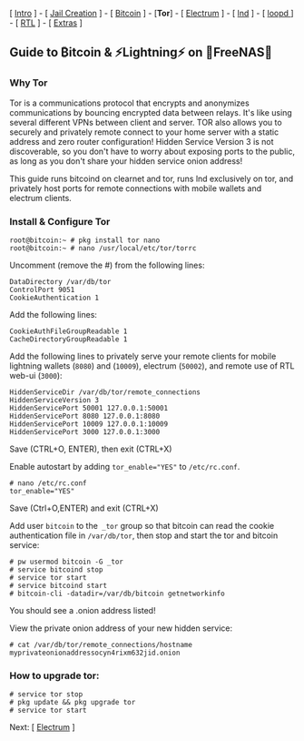 [ [Intro](README.md) ] - [ [Jail Creation](freenas_1_jail_creation.md) ] - [ [Bitcoin](freenas_2_bitcoin.md) ] - [**Tor**] - [ [Electrum](freenas_4_electrum.md) ] - [ [lnd](freenas_5_lnd.md) ] - [ [loopd ](freenas_5a_loopd.md)] - [ [RTL](freenas_6_rtl.md) ] - [ [Extras](extras.md) ]

## Guide to ₿itcoin & ⚡Lightning️⚡ on 🦈FreeNAS🦈

### Why Tor

Tor is a communications protocol that encrypts and anonymizes communications by bouncing encrypted data between relays. It's like using several different VPNs between client and server. TOR also allows you to securely and privately remote connect to your home server with a static address and zero router configuration! Hidden Service Version 3 is not discoverable, so you don't have to worry about exposing ports to the public, as long as you don't share your hidden service onion address!

This guide runs bitcoind on clearnet and tor, runs lnd exclusively on tor, and privately host ports for remote connections with mobile wallets and electrum clients.  


### Install & Configure Tor
```
root@bitcoin:~ # pkg install tor nano
root@bitcoin:~ # nano /usr/local/etc/tor/torrc
```
Uncomment (remove the #) from the following lines:
```
DataDirectory /var/db/tor
ControlPort 9051
CookieAuthentication 1
```
Add the following lines:
```
CookieAuthFileGroupReadable 1
CacheDirectoryGroupReadable 1
```

Add the following lines to privately serve your remote clients for mobile lightning wallets (`8080`) and (`10009`), electrum (`50002`), and remote use of RTL web-ui (`3000`):

```
HiddenServiceDir /var/db/tor/remote_connections
HiddenServiceVersion 3
HiddenServicePort 50001 127.0.0.1:50001
HiddenServicePort 8080 127.0.0.1:8080
HiddenServicePort 10009 127.0.0.1:10009
HiddenServicePort 3000 127.0.0.1:3000
```
Save (CTRL+O, ENTER), then exit (CTRL+X)

Enable autostart by adding `tor_enable="YES"` to `/etc/rc.conf`.
```
# nano /etc/rc.conf
tor_enable="YES"
```
Save (Ctrl+O,ENTER) and exit (CTRL+X)

Add user `bitcoin` to the` _tor` group so that bitcoin can read the cookie authentication file in `/var/db/tor`, then stop and start the tor and bitcoin service:
```
# pw usermod bitcoin -G _tor
# service bitcoind stop
# service tor start
# service bitcoind start
# bitcoin-cli -datadir=/var/db/bitcoin getnetworkinfo
```
You should see a .onion address listed!

View the private onion address of your new hidden service:
```
# cat /var/db/tor/remote_connections/hostname
myprivateonionaddressocyn4rixm632jid.onion
```

### How to upgrade tor:
```
# service tor stop
# pkg update && pkg upgrade tor
# service tor start
```

Next: [ [Electrum](freenas_4_electrum.md) ]
